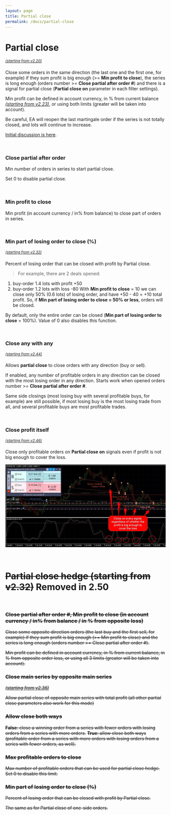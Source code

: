 ```yaml
---
layout: page
title: Partial close
permalink: /docs/partial-close
---
```


# Partial close

<sup>[*(starting from v2.20)*](/docs/versions-history#20201103-220)</sup>

Close some orders in the same direction (the last one and the first one, for example) if they sum profit is big enough (>= **Min profit to close**), the series is long enough (orders number >= **Close partial after order #**) and there is a signal for partial close (**Partial close on** parameter in each filter settings).

Min profit can be defined in account currency, in % from current balance [*(starting from v2.23)*](/docs/versions-history#20201210-223), or using both limits (greater will be taken into account).

Be careful, EA will reopen the last martingale order if the series is not totally closed, and lots will continue to increase.

[Initial discussion is here](https://communitypowerea.userecho.com/en/communities/1/topics/225-partial-close-of-martingale-trades-with-counter-trades-after-maximum-number-of-trades-are-reached).

<br />

### Close partial after order #

Min number of orders in series to start partial close.

Set 0 to disable partial close.

<br />

### Min profit to close

Min profit (in account currency / in% from balance) to close part of orders in series.

<br />

### Min part of losing order to close (%)

<sup>[*(starting from v2.32)*](/docs/versions-history#20210605-232)</sup>

Percent of losing order that can be closed with profit by Partial close.
> For example, there are 2 deals opened:
1. buy-order 1.4 lots with profit +50
2. buy-order 1.2 lots with loss -80
With **Min profit to close** = 10 we can close only 50% (0.6 lots) of losing order, and have +50 - 40 = +10 total profit. So, if **Min part of losing order to close = 50% or less**, orders will be closed.

By default, only the entire order can be closed (**Min part of losing order to close** = 100%). Value of 0 also disables this function.

<br />

### Close any with any

<sup>[*(starting from v2.44)*](/docs/versions-history#20220312-244)</sup>

Allows **partial close** to close orders with any direction (buy or sell).

If enabled, any number of profitable orders in any direction can be closed with the most losing order in any direction. Starts work when opened orders number >= **Close partial after order #**.

Same side closings (most losing buy with several profitable buys, for example) are still possible, if most losing buy is the most losing trade from all, and several profitable buys are most profitable trades.

<br />

### Close profit itself

<sup>[*(starting from v2.46)*](/docs/versions-history#20220428-246)</sup>

Close only profitable orders on **Partial close on** signals even if profit is not big enough to cover the loss.

![partial_close.jpg](..%2Fassets%2Fimg%2Fdocs%2Fpartial_close.jpg)

<br />

# ~~Partial close hedge (starting from v2.32)~~ **Removed in 2.50**
<br />

### ~~Close partial after order #, Min profit to close (in account currency / in% from balance / in % from opposite loss)~~

~~Close some opposite direction orders (the last buy and the first sell, for example) if they sum profit is big enough (>= Min profit to close) and the series is long enough (orders number >= Close partial after order #).~~

~~Min profit can be defined in account currency, in % from current balance, in % from opposite order loss, or using all 3 limits (greater will be taken into account).~~


### ~~Close main series by opposite main series~~

~~[*(starting from v2.36)*](/docs/versions-history#20210804-236)~~

~~Allow partial close of opposite main series with total profit (all other partial close parameters also work for this mode)~~


### ~~Allow close both ways~~

~~**False**: close a winning order from a series with fewer orders with losing orders from a series with more orders.~~
~~**True**: allow close both ways (profitable order from a series with more orders with losing orders from a series with fewer orders, as well).~~


### ~~Max profitable orders to close~~

~~Max number of profitable orders that can be used for partial close hedge. Set 0 to disable this limit.~~


### ~~Min part of losing order to close (%)~~

~~Percent of losing order that can be closed with profit by Partial close.~~

~~The same as for Partial close of one-side orders.~~




